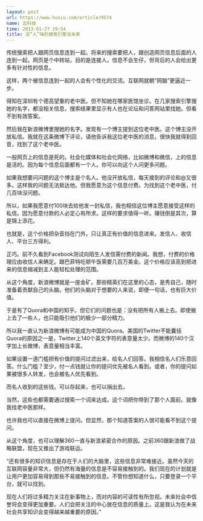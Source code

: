 ```yaml
---
layout: post
url: https://www.huxiu.com/article/9574
name: 云科技
time: 2013-01-27 19:54
title: 没“人”味的搜索引擎没未来
---
```

传统搜索把人跟网页信息连到一起。将来的搜索要把人，跟创造网页信息后面的人连到一起。网页是个中转站，目的是连接人。信息不会生仔，但背后的人会给出更多有针对性的信息。

这样，两个被信息连到一起的人会有个性化的交流。互联网就朝“网脑”更逼近一步。

得知在深圳有个德高望重的老中医。但不知她在哪家医馆坐诊。在几家搜索引擎搜她的名字，都没相关信息，搜索结果里显示有人也在论坛和问答网站里找她。但看不到有效答案。

然后我在新浪微博里搜她的名字。发现有一个博主提到这位老中医。这个博主没开放私信。我就在这条微博下评论，请他告诉我这位老中医的消息。很快我就得到回音，找到了这个老中医。

一般网页上的信息是死的。社会化媒体和社会化网络，比如微博和微信，上的信息是活的。因为每个信息后面都有一个人。你可以向这个人问更多问题。

如果我想要问问题的这个博主是个名人。他没开放私信，每天接到的评论和@又很多。这样我的问题无法抵达他。但我愿意为这个信息付费。为找到这个老中医，付几百块没问题。

所以，如果我愿意付100块去给他发一封私信，我也相信这位博主愿意接受这样的私信。因为愿意付款的人必定心有所求。这样的要求值得一听。赚钱倒是其次，算是锦上添花。

也就是，这个价格把杂音挡在门外，只让真正有价值的信息进来。发信人、收信人、平台三方得利。

正巧。前不久看到Facebook测试向陌生人发信需付费的新闻。我想，付费的价格理应由收信人来确定。跟巴菲特吃顿午饭需要几百万美金。这个价格应该高到把进来的信息缩减到主人能轻松处理的范围。

从这个角度，新浪微博就是一座金矿。那些精英们在这里的心态，是秀自己，随时准备着贡献自己的头脑。他们的头脑对于想要的人来说，即便一句话，也有巨大价值。

于是有了Quora和中国的知乎。但它们的问题也是：没有把所有人搬上去。即使搬上去了一些人，也只能吸引他们的极少一部分精力。

所以我一直认为新浪微博有可能成为中国的Quora。美国的Twitter不能囊括Quora的原因之一是，Twitter上140个英文字符的表意量太少。而微博的140个汉字加上长微博，表意量相当丰富。

如果设置一道门槛把有价值的提问过滤出来，给名人们回答。我相信名人们乐意回答。什么门槛？至少，付一点钱就让你的提问优先被名人看到。或者，你的提问如果被很多人转发，也会被名人优先看到。

而名人收到的这些钱。可以存起来，也可以捐出去。

当然，这些也都需要通过搜索一个词来达成。这个词把你带到了那个人面前。就像我找老中医那样。

也许我也可以直接在微博上提问。但显然，那个知道答案的人很可能看不到这个提问。

从这个角度，也可以理解360一直与新浪紧密合作的原因。之前360跟新浪做了战略联盟，现在又推出了游戏联运。

“还有很多的知识信息是存在于人们的大脑里，这些信息非常难接近。虽然今天的互联网容量非常大，但仍然有海量的信息是不容易接触到的。我们现在的计划就是让用户更加容易得到那些不易接触到的信息。不管你想知道什么，只要登录一个平台，就可以找到。

现在人们将过多精力关注在新事物上，而对内容的可读性有所忽视。未来社会中信誉将会变得更加重要。人们会把关注的中心放在信息的质量上。这是我认为在未来社会共享知识会变得越来越重要的原因。”

